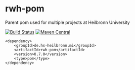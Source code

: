 # rwh-pom
Parent pom used for multiple projects at Heilbronn University

[![Build Status](https://travis-ci.org/hhund/rwh-pom.svg?branch=master)](https://travis-ci.org/hhund/rwh-pom)
[![Maven Central](https://maven-badges.herokuapp.com/maven-central/de.hs-heilbronn.mi/rwh-pom/badge.svg)](https://maven-badges.herokuapp.com/maven-central/de.hs-heilbronn.mi/rwh-pom)

```
<dependency>
    <groupId>de.hs-heilbronn.mi</groupId>
    <artifactId>rwh-pom</artifactId>
    <version>0.7.0</version>
    <type>pom</type>
</dependency>
```
